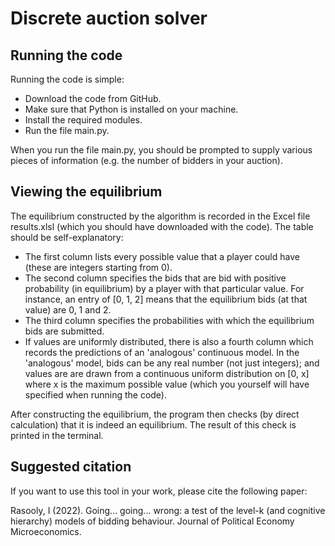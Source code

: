 # Discrete auction solver

## Running the code 

Running the code is simple:
* Download the code from GitHub.
* Make sure that Python is installed on your machine.
* Install the required modules.
* Run the file main.py.

When you run the file main.py, you should be prompted to supply various pieces of information (e.g. the number of bidders in your auction).

## Viewing the equilibrium

The equilibrium constructed by the algorithm is recorded in the Excel file results.xlsl (which you should have downloaded with the code). The table should be self-explanatory:
* The first column lists every possible value that a player could have (these are integers starting from 0).
* The second column specifies the bids that are bid with positive probability (in equilibrium) by a player with that particular value. For instance, an entry of [0, 1, 2] means that the equilibrium bids (at that value) are 0, 1 and 2.
* The third column specifies the probabilities with which the equilibrium bids are submitted.
* If values are uniformly distributed, there is also a fourth column which records the predictions of an 'analogous' continuous model. In the 'analogous' model, bids can be any real number (not just integers); and values are are drawn from a continuous uniform distribution on [0, x] where x is the maximum possible value (which you yourself will have specified when running the code).

After constructing the equilibrium, the program then checks (by direct calculation) that it is indeed an equilibrium. The result of this check is printed in the terminal.

## Suggested citation

If you want to use this tool in your work, please cite the following paper:

Rasooly, I (2022). Going... going... wrong: a test of the level-k (and cognitive hierarchy) models of bidding behaviour. Journal of Political Economy Microeconomics.
